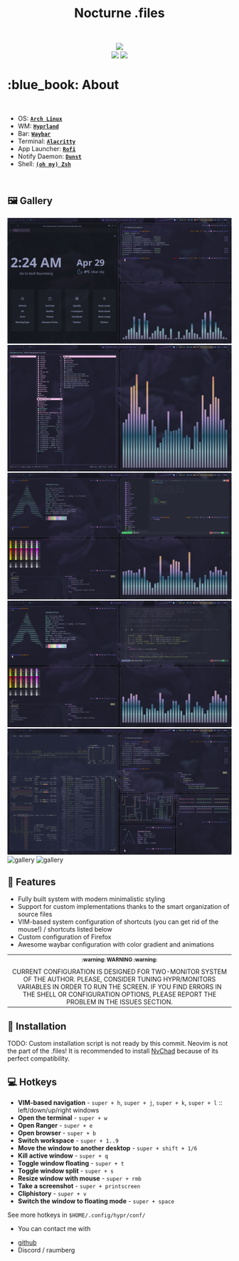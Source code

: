 <h1 align="center"> Nocturne .files  </h1>

<!-- BADGES -->
</br>

<p align="center">
  <img src="https://img.shields.io/github/issues/Raumberg/nocturne-dotfiles?style=for-the-badge">
  </br>
  <img src="https://img.shields.io/github/languages/count/Raumberg/nocturne-dotfiles?style=for-the-badge">
  <img src="https://img.shields.io/github/repo-size/Raumberg/nocturne-dotfiles?style=for-the-badge">
  </br>
</p>

<!-- INFORMATION -->
<h1 align="left"> :blue_book: About</h1> 

</br>

 - OS: [**`Arch Linux`**](https://archlinux.org/)
 - WM: [**`Hyprland`**](https://github.com/hyprwm/Hyprland)
 - Bar: [**`Waybar`**](https://github.com/Alexays/Waybar)
 - Terminal: [**`Alacritty`**](https://github.com/alacritty/alacritty)
 - App Launcher: [**`Rofi`**](https://github.com/davatorium/rofi)
 - Notify Daemon: [**`Dunst`**](https://github.com/dunst-project/dunst)
 - Shell: [**`(oh my) Zsh`**](https://github.com/zsh-users/zsh)

</br>

<!-- IMAGES -->
## 🖼️ Gallery
![gallery](screenshots/1.png)
![gallery](screenshots/2.png)
![gallery](screenshots/3.png)
![gallery](screenshots/4.png)
![gallery](screenshots/5.png)
![gallery](screenshots/6.png)
![gallery](screenshots/7.png)


<!-- FEATURES -->
## 🚀 Features
* Fully built system with modern minimalistic styling
* Support for custom implementations thanks to the smart organization of source files 
* VIM-based system configuration of shortcuts (you can get rid of the mouse!) / shortcuts listed below
* Custom configuration of Firefox
* Awesome waybar configuration with color gradient and animations

<table align="center">
   <tr>
      <th align="center">
         <sup>:warning: WARNING :warning:</sup>
      </th>
   </tr>
   <tr>
      <td align="center">
        CURRENT CONFIGURATION IS DESIGNED FOR TWO-MONITOR SYSTEM OF THE AUTHOR.
        PLEASE, CONSIDER TUNING HYPR/MONITORS VARIABLES IN ORDER TO RUN THE SCREEN.
        IF YOU FIND ERRORS IN THE SHELL OR CONFIGURATION OPTIONS,
        PLEASE REPORT THE PROBLEM IN THE ISSUES SECTION.
   </tr>
   </table>


<!-- INSTALLATION -->
## :blue_book: Installation
TODO: Custom installation script is not ready by this commit.
Neovim is not the part of the .files! 
It is recommended to install [NvChad](https://github.com/NvChad/NvChad) because of its perfect compatibility.

<!-- HOTKEYS -->
## 💻 Hotkeys
* **VIM-based navigation** - `super + h`, `super + j`, `super + k`, `super + l` :: left/down/up/right windows
* **Open the terminal** - `super + w`
* **Open Ranger** - `super + e`
* **Open browser** - `super + b`
* **Switch workspace** - `super + 1..9`
* **Move the window to another desktop** - `super + shift + 1/6`
* **Kill active window** - `super + q`
* **Toggle window floating** - `super + t`
* **Toggle window split** - `super + s`
* **Resize window with mouse** - `super + rmb`
* **Take a screenshot** - `super + printscreen`
* **Cliphistory** - `super + v`
* **Switch the window to floating mode** - `super + space`

See more hotkeys in `$HOME/.config/hypr/conf/`


<!-- 👤::Autor -->
* You can contact me with
- [github](https://github.com/Raumberg/)
- Discord / raumberg


